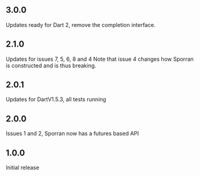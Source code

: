 ## 3.0.0

Updates ready for Dart 2, remove the completion interface.

## 2.1.0

Updates for issues 7, 5, 6, 8 and 4
Note that issue 4 changes how Sporran is constructed and is thus 
breaking.

## 2.0.1

Updates for DartV1.5.3, all tests running

## 2.0.0

Issues 1 and 2, Sporran now has a futures based API

## 1.0.0

Initial release